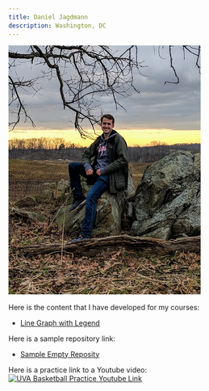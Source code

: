 ```yaml
---
title: Daniel Jagdmann
description: Washington, DC
---
```


![My Picture](/pics/Jagdmann_Dan_2.jpg)

Here is the content that I have developed for my courses:
- [Line Graph with Legend](/linegraph/index.md)

Here is a sample repository link: 
- [Sample Empty Reposity](https://github.com/djagdmann/Sample)

Here is a practice link to a Youtube video:
[![UVA Basketball Practice Youtube Link](https://img.youtube.com/vi/nHMljWePK-Y/0.jpg)](http://www.youtube.com/watch?v=nHMljWePK-Y)
